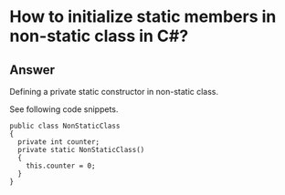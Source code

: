 # How to initialize static members in non-static class in C#?
## Answer
Defining a private static constructor in non-static class. 

See following code snippets.

```
public class NonStaticClass
{
  private int counter;
  private static NonStaticClass()
  {
    this.counter = 0;
  }
}
```
